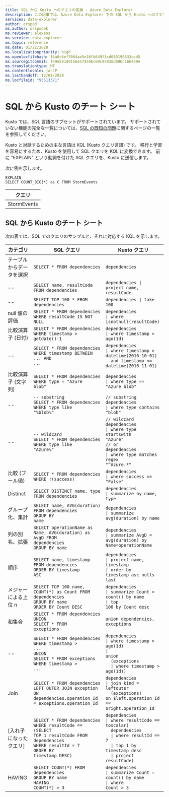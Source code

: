 ```yaml
---
title: SQL から Kusto へのクエリの変換 - Azure Data Explorer
description: この記事では、Azure Data Explorer での SQL から Kusto へのクエリの変換について説明します。
services: data-explorer
author: orspod
ms.author: orspodek
ms.reviewer: alexans
ms.service: data-explorer
ms.topic: reference
ms.date: 01/22/2020
ms.localizationpriority: high
ms.openlocfilehash: 16a0c6ef7064ae5e16fb649f3cd089196533ec45
ms.sourcegitcommit: f49e581d9156e57459bc69c94838d886c166449e
ms.translationtype: HT
ms.contentlocale: ja-JP
ms.lasthandoff: 12/01/2020
ms.locfileid: "95513371"
---
```

# <a name="sql-to-kusto-cheat-sheet"></a>SQL から Kusto のチート シート

Kusto では、SQL 言語のサブセットがサポートされています。 サポートされていない機能の完全な一覧については、[SQL の既知の問題](../api/tds/sqlknownissues.md)に関するページの一覧を参照してください。

Kusto と対話するための主な言語は KQL (Kusto クエリ言語) です。 移行と学習を容易にするため、Kusto を使用して SQL クエリを KQL に変換できます。 前に "EXPLAIN" という動詞を付けた SQL クエリを、Kusto に送信します。

次に例を示します。

<!-- csl: https://help.kusto.windows.net:443/Samples -->
```kusto
EXPLAIN 
SELECT COUNT_BIG(*) as C FROM StormEvents 
```

|クエリ|
|---|
|StormEvents<br>| summarize C=count()<br>| project C|

## <a name="sql-to-kusto-cheat-sheet"></a>SQL から Kusto のチート シート

次の表では、SQL でのクエリのサンプルと、それに対応する KQL を示します。

|カテゴリ |SQL クエリ |Kusto クエリ
|---|---|---
テーブルからデータを選択 |<code>SELECT * FROM dependencies</code> | <code>dependencies</code>
--|<code>SELECT name, resultCode FROM dependencies</code> |<code>dependencies &#124; project name, resultCode</code>
--|<code>SELECT TOP 100 * FROM dependencies</code> | <code>dependencies &#124; take 100</code>
null 値の評価 |<code>SELECT * FROM dependencies<br>WHERE resultCode IS NOT NULL</code> | <code>dependencies<br>&#124; where isnotnull(resultCode)</code>
比較演算子 (日付) |<code>SELECT * FROM dependencies<br>WHERE timestamp > getdate()-1</code>| <code>dependencies<br>&#124; where timestamp > ago(1d)</code>
--|<code>SELECT * FROM dependencies<br>WHERE timestamp BETWEEN ... AND ...</code> |<code>dependencies<br>&#124; where timestamp > datetime(2016-10-01)<br>&nbsp;&nbsp;and timestamp <= datetime(2016-11-01)</code>
比較演算子 (文字列)|<code>SELECT * FROM dependencies<br>WHERE type = "Azure blob"</code> |<code>dependencies<br>&#124; where type == "Azure blob"</code>
--|<code>-- substring<br>SELECT * FROM dependencies<br>WHERE type like "%blob%"</code> |<code>// substring<br>dependencies<br>&#124; where type contains "blob"</code>
--|<code>-- wildcard<br>SELECT * FROM dependencies<br>WHERE type like "Azure%"</code> |<code>// wildcard<br>dependencies<br>&#124; where type startswith "Azure"<br>// or<br>dependencies<br>&#124; where type matches regex "^Azure.*"</code>
比較 (ブール値) |<code>SELECT * FROM dependencies<br>WHERE !(success)</code> |<code>dependencies<br>&#124; where success == "False"</code>
Distinct |<code>SELECT DISTINCT name, type  FROM dependencies</code> |<code>dependencies<br>&#124; summarize by name, type</code>
グループ化、集計 |<code>SELECT name, AVG(duration) FROM dependencies<br>GROUP BY name</code> |<code>dependencies<br>&#124; summarize avg(duration) by name</code>
列の別名、拡張 |<code>SELECT operationName as Name, AVG(duration) as AvgD FROM dependencies<br>GROUP BY name</code> |<code>dependencies<br>&#124; summarize AvgD = avg(duration) by Name=operationName</code>
順序 |<code>SELECT name, timestamp FROM dependencies<br>ORDER BY timestamp ASC</code> |<code>dependencies<br>&#124; project name, timestamp<br>&#124; order by timestamp asc nulls last</code>
メジャーによる上位 n |<code>SELECT TOP 100 name, COUNT(*) as Count FROM dependencies<br>GROUP BY name<br>ORDER BY Count DESC</code> |<code>dependencies<br>&#124; summarize Count = count() by name<br>&#124; top 100 by Count desc</code>
和集合 |<code>SELECT * FROM dependencies<br>UNION<br>SELECT * FROM exceptions</code> |<code>union dependencies, exceptions</code>
--|<code>SELECT * FROM dependencies<br>WHERE timestamp > ...<br>UNION<br>SELECT * FROM exceptions<br>WHERE timestamp > ...</code> |<code>dependencies<br>&#124; where timestamp > ago(1d)<br>&#124; union<br>&nbsp;&nbsp;(exceptions<br>&nbsp;&nbsp;&#124; where timestamp > ago(1d))</code>
Join |<code>SELECT * FROM dependencies <br>LEFT OUTER JOIN exception<br>ON dependencies.operation_Id = exceptions.operation_Id</code> |<code>dependencies<br>&#124; join kind = leftouter<br>&nbsp;&nbsp;(exceptions)<br>on $left.operation_Id == $right.operation_Id</code>
[入れ子になったクエリ] |<code>SELECT * FROM dependencies<br>WHERE resultCode == <br>(SELECT TOP 1 resultCode FROM dependencies<br>WHERE resultId = 7<br>ORDER BY timestamp DESC)</code> |<code>dependencies<br>&#124; where resultCode == toscalar(<br>&nbsp;&nbsp;dependencies<br>&nbsp;&nbsp;&#124; where resultId == 7<br>&nbsp;&nbsp;&#124; top 1 by timestamp desc<br>&nbsp;&nbsp;&#124; project resultCode)</code>
HAVING |<code>SELECT COUNT(\*) FROM dependencies<br>GROUP BY name<br>HAVING COUNT(\*) > 3</code> |<code>dependencies<br>&#124; summarize Count = count() by name<br>&#124; where Count > 3</code>|
